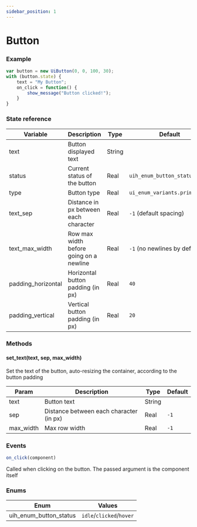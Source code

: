 ```yaml
---
sidebar_position: 1
---
```


# Button

### Example

```js
var button = new UiButton(0, 0, 100, 30);
with (button.state) {
    text = "My Button";
    on_click = function() {
        show_message("Button clicked!");
    }
}
```

### State reference

| Variable           | Description                             | Type   | Default                       |
|--------------------|-----------------------------------------|--------|-------------------------------|
| text               | Button displayed text                   | String |                               |
| status             | Current status of the button            | Real   | `uih_enum_button_status.idle` |
| type               | Button type                             | Real   | `ui_enum_variants.primary`    |
| text_sep           | Distance in px between each character   | Real   | `-1` (default spacing)        |
| text_max_width     | Row max width before going on a newline | Real   | `-1` (no newlines by default) |
| padding_horizontal | Horizontal button padding (in px)       | Real   | `40`                          |
| padding_vertical   | Vertical button padding (in px)         | Real   | `20`                          |

### Methods


#### set_text(text, sep, max_width)

Set the text of the button, auto-resizing the container, according to the button padding

| Param     | Description                             | Type   | Default     |
|-----------|-----------------------------------------|--------|-------------|
| text      | Button text                             | String |             |
| sep       | Distance between each character (in px) | Real   | `-1`        |
| max_width | Max row width                           | Real   | `-1`        |

### Events

```js
on_click(component)
```

Called when clicking on the button. The passed argument is the component itself

### Enums

| Enum                   | Values                   |
|------------------------|--------------------------|
| uih_enum_button_status | `idle`/`clicked`/`hover` |

